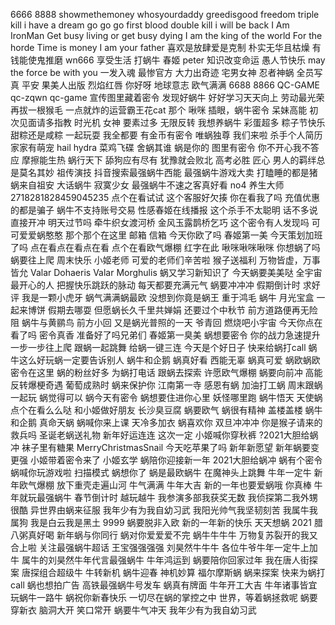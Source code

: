 6666
8888
showmethemoney
whosyourdaddy
greedisgood
freedom
triple kill
i have a dream
go go go
first blood
double kill
i will be back
I Am IronMan
Get busy living or get busy dying
I am the king of the world
For the horde
Time is money
I am your father
喜欢是放肆爱是克制
朴实无华且枯燥
有钱能使鬼推磨
wn666
享受生活
打蜗牛
春姬
peter
知识改变命运
愚人节快乐
may the force be with you
一发入魂
最惨官方
大力出奇迹
宅男女神
忍者神蜗
全员写真
平安
果美人出版
烈焰红唇
你好呀
地球意志
欧气满满
6688
8866
QC-GAME
qc-zqwn
qc-game
宣传图里藏着密令
发现好蜗牛
好好学习天天向上
劳动最光荣
再拔一根猴毛
一点就炸的运营霸王花cat
那个
啾咪
插眼，蜗牛密令
呆妹高能
初次见面请多指教
时光机
女神
要素过多
无限反转
我想养蜗牛
彩蛋超多
粽子节快乐
甜粽还是咸粽
一起玩耍
我全都要
有金币有密令
唯蜗独尊
我们来啦
杀手个人简历
家家有萌宠
hail hydra
菜鸡飞碟
舍蜗其谁
蜗是你的
图里有密令
你不开心我不答应
摩擦能生热
蜗行天下
舔狗应有尽有
犹豫就会败北
高考必胜
匠心
男人的羁绊总是莫名其妙
祖传演技
抖音搜索最强蜗牛西能
最强蜗牛游戏大卖
打瞌睡的都是猪
蜗来自祖安
大话蜗牛
寂寞少女
最强蜗牛不速之客真好看
no4
养生大师
2718281828459045235
点个在看试试
这个客服好欠揍
你在看我了吗
充值优惠的都是骗子
蜗牛不支持账号交易
性感春姬在线播报
这个杀手不太聪明
话不多说直接开冲
明天过节吗
牵牛织女渡河桥
金风玉露鹊桥乞巧
这个密令有人发现吗
可可爱爱蜗憨憨
那个那个在这里
邮箱
信箱
今天你欧了吗
春姬第一美
今天策划加班了吗
点在看点在看点在看
点个在看欧气爆棚
红字在此
啾咪啾咪啾咪
你想蜗了吗
蜗要往上爬
周末快乐
小姬老师
可爱的老师们辛苦啦
猴子送福利
万物皆虚，万事皆允
Valar Dohaeris
Valar Morghulis
蜗又学习新知识了
今天蜗要美美哒
全宇宙最开心的人
把握快乐跳跃的脉动
每天都要充满元气
蜗要冲冲冲
假期倒计时
求好评
我是一颗小虎牙
蜗气满满蜗最欧
没想到你竟是蜗王
重于鸿毛
蜗牛
月光宝盒
一起来博饼
假期去哪耍
但愿蜗长久千里共婵娟
还要过个中秋节
前方道路便再无险阻
蜗牛与黄鹂鸟
前方小回
又是蜗光普照的一天
爷青回
燃烧吧小宇宙
今天你点在看了吗
密令真香
准备好了吗兄弟们
春姬第一臭美
蜗想要密令
你的战力急速提升
一步一步往上爬
跟蜗一起跳舞
给蜗一键三连
今天是个好日子
快来给蜗打call
蜗牛这么好玩蜗一定要告诉别人
蜗牛和企鹅
蜗真好看
西能无辜
蜗真可爱
蜗欧蜗欧
密令在这里
蜗的粉丝好多
为蜗打电话
跟蜗去探索
许愿欧气爆棚
蜗要向前冲
高能反转爆梗奇遇
葡萄成熟时
蜗来保护你
江南第一寺
感恩有蜗
加油打工蜗
周末跟蜗一起玩
蜗觉得可以
蜗今天有密令
蜗想要住进你心里
妖怪哪里跑
蜗牛悟天
天使蜗
点个在看么么哒
和小姬做好朋友
长沙臭豆腐
蜗要欧气
蜗很有精神
盖楼盖楼
蜗牛和企鹅
真命天蜗
蜗喊你来上课
天冷多加衣
蜗喜欢你
双旦冲冲冲
你是猴子请来的救兵吗
圣诞老蜗送礼物
新年好运连连
这次一定
小姬喊你穿秋裤
?2021大胆给蜗冲
袜子里有糖果
MerryChristmasSnail
今天吃苹果了吗
新年新愿望
新年蜗要变更强
小姬带着密令来了
小姬玄学
蜗陪你迎接新一年
‌2021大胆给蜗冲
蜗有个密令
蜗喊你玩游戏啦
扫描模式
蜗想你了
蜗是最欧蜗牛
在魔神头上跳舞
牛年一定牛
新年欧气爆棚
放下重壳走遍山河
牛气满满
牛年大吉
新的一年也要爱蜗哦
你真棒
牛年就玩最强蜗牛
春节倒计时
越玩越牛
我参演多部我获奖无数
我侦探第二我外甥很酷
异世界由蜗来征服
我年少有为我自幼习武
我阳光帅气我坚韧刻苦
我属牛我属狗
我是白云我是黑土
9999
蜗要脱非入欧
新的一年新的快乐
天天想蜗
2021
腊八粥真好喝
新年蜗与你同行
蜗对你爱爱爱不完
蜗牛牛牛牛
万物复苏裂开的我又合上啦
关注最强蜗牛超话
王宝强强强强
刘昊然牛牛牛
各位牛爷牛年一定牛上加牛
属牛的刘昊然牛年代言最强蜗牛
牛年鸿运到
蜗要陪你回家过年
我在唐人街探案
唐探组合超级牛
牛转新机
蜗牛迎春
神机妙算
福尔摩斯蜗
蜗来探案
快来为蜗打call
蜗也想拍广告
高铁最强蜗牛号发车
蜗真有牌面
牛年开工大吉
牛年诸事皆宜
玩蜗牛一路牛
蜗祝你新春快乐
一切尽在蜗的掌控之中
世界，等着蜗拯救呢
蜗要穿新衣
脑洞大开
笑口常开
蜗要牛气冲天
我年少有为我自幼习武
